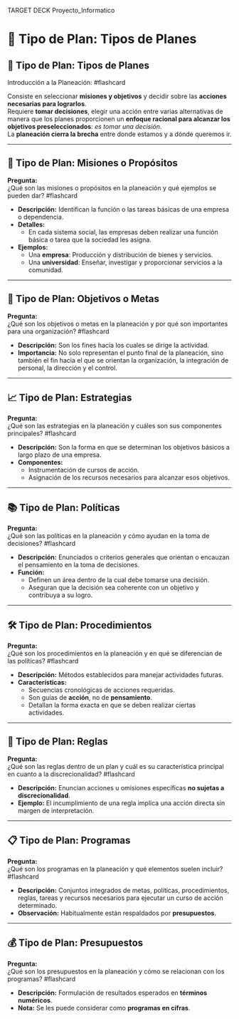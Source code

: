TARGET DECK
Proyecto_Informatico

# 🌟 Tipo de Plan: Tipos de Planes

## 🌟 Tipo de Plan: Tipos de Planes  
Introducción a la Planeación: #flashcard

Consiste en seleccionar **misiones y objetivos** y decidir sobre las **acciones necesarias para lograrlos**.  
Requiere **tomar decisiones**, elegir una acción entre varias alternativas de manera que los planes proporcionen un **enfoque racional para alcanzar los objetivos preseleccionados**: *es tomar una decisión*.  
La **planeación cierra la brecha** entre donde estamos y a dónde queremos ir.
<!--ID: 1749192100330-->





---

## 📌 Tipo de Plan: Misiones o Propósitos
**Pregunta:**  
¿Qué son las misiones o propósitos en la planeación y qué ejemplos se pueden dar? #flashcard

- **Descripción:** Identifican la función o las tareas básicas de una empresa o dependencia.
- **Detalles:**
  - En cada sistema social, las empresas deben realizar una función básica o tarea que la sociedad les asigna.
- **Ejemplos:**
    - Una **empresa**: Producción y distribución de bienes y servicios.
    - Una **universidad**: Enseñar, investigar y proporcionar servicios a la comunidad.
<!--ID: 1749192100377-->




---

## 🎯 Tipo de Plan: Objetivos o Metas  
**Pregunta:**  
¿Qué son los objetivos o metas en la planeación y por qué son importantes para una organización? #flashcard

- **Descripción:** Son los fines hacia los cuales se dirige la actividad.  
- **Importancia:** No solo representan el punto final de la planeación, sino también el fin hacia el que se orientan la organización, la integración de personal, la dirección y el control.
<!--ID: 1749192100419-->





---

## 📈 Tipo de Plan: Estrategias
**Pregunta:**  
¿Qué son las estrategias en la planeación y cuáles son sus componentes principales? #flashcard


- **Descripción:** Son la forma en que se determinan los objetivos básicos a largo plazo de una empresa.  
- **Componentes:**
  - Instrumentación de cursos de acción.  
  - Asignación de los recursos necesarios para alcanzar esos objetivos.
<!--ID: 1749192100462-->





---

## 📚 Tipo de Plan: Políticas
**Pregunta:**  
¿Qué son las políticas en la planeación y cómo ayudan en la toma de decisiones? #flashcard


- **Descripción:** Enunciados o criterios generales que orientan o encauzan el pensamiento en la toma de decisiones.  
- **Función:**
  - Definen un área dentro de la cual debe tomarse una decisión.  
  - Aseguran que la decisión sea coherente con un objetivo y contribuya a su logro.
<!--ID: 1749192100511-->






---

## 🛠️ Tipo de Plan: Procedimientos
**Pregunta:**  
¿Qué son los procedimientos en la planeación y en qué se diferencian de las políticas? #flashcard


- **Descripción:** Métodos establecidos para manejar actividades futuras. 
- **Características:**
  - Secuencias cronológicas de acciones requeridas.  
  - Son guías de **acción**, no de **pensamiento**.  
  - Detallan la forma exacta en que se deben realizar ciertas actividades.
<!--ID: 1749192100553-->






---

## 📏 Tipo de Plan: Reglas
**Pregunta:**  
¿Qué son las reglas dentro de un plan y cuál es su característica principal en cuanto a la discrecionalidad? #flashcard


- **Descripción:** Enuncian acciones u omisiones específicas **no sujetas a discrecionalidad**.  
- **Ejemplo:** El incumplimiento de una regla implica una acción directa sin margen de interpretación.
<!--ID: 1749192100595-->





---

## 📋 Tipo de Plan: Programas
**Pregunta:**  
¿Qué son los programas en la planeación y qué elementos suelen incluir? #flashcard

- **Descripción:** Conjuntos integrados de metas, políticas, procedimientos, reglas, tareas y recursos necesarios para ejecutar un curso de acción determinado.  
- **Observación:** Habitualmente están respaldados por **presupuestos**.
<!--ID: 1749192100637-->






---

## 💰 Tipo de Plan: Presupuestos
**Pregunta:**  
¿Qué son los presupuestos en la planeación y cómo se relacionan con los programas? #flashcard


- **Descripción:** Formulación de resultados esperados en **términos numéricos**.  
- **Nota:** Se les puede considerar como **programas en cifras**.
<!--ID: 1749192100678-->





